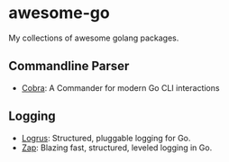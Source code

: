 # awesome-go

My collections of awesome golang packages.

## Commandline Parser

- [Cobra](https://github.com/spf13/cobra): A Commander for modern Go CLI interactions

## Logging

- [Logrus](https://github.com/Sirupsen/logrus): Structured, pluggable logging for Go.
- [Zap](https://github.com/uber-go/zap): Blazing fast, structured, leveled logging in Go.
